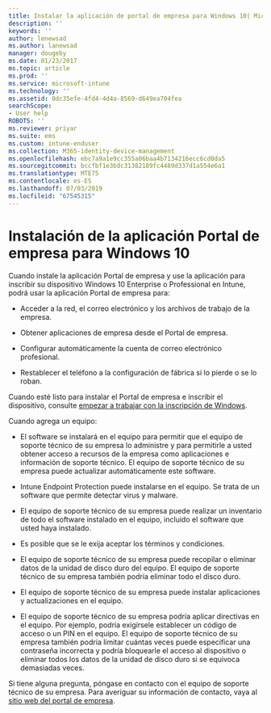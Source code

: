 ```yaml
---
title: Instalar la aplicación de portal de empresa para Windows 10| Microsoft Docs
description: ''
keywords: ''
author: lenewsad
ms.author: lanewsad
manager: dougeby
ms.date: 01/23/2017
ms.topic: article
ms.prod: ''
ms.service: microsoft-intune
ms.technology: ''
ms.assetid: 0dc35efe-4fd4-4d4a-8569-d649ea704fea
searchScope:
- User help
ROBOTS: ''
ms.reviewer: priyar
ms.suite: ems
ms.custom: intune-enduser
ms.collection: M365-identity-device-management
ms.openlocfilehash: ebc7a9a1e9cc355a06baa4b7134216ecc6cd0da5
ms.sourcegitcommit: bccfbf1e3bdc31382189fc4489d337d1a554e6a1
ms.translationtype: MTE75
ms.contentlocale: es-ES
ms.lasthandoff: 07/03/2019
ms.locfileid: "67545315"
---
```

# <a name="installing-the-company-portal-app-for-windows-10"></a>Instalación de la aplicación Portal de empresa para Windows 10  

Cuando instale la aplicación Portal de empresa y use la aplicación para inscribir su dispositivo Windows 10 Enterprise o Professional en Intune, podrá usar la aplicación Portal de empresa para:

- Acceder a la red, el correo electrónico y los archivos de trabajo de la empresa.

- Obtener aplicaciones de empresa desde el Portal de empresa.

- Configurar automáticamente la cuenta de correo electrónico profesional.

- Restablecer el teléfono a la configuración de fábrica si lo pierde o se lo roban.

Cuando esté listo para instalar el Portal de empresa e inscribir el dispositivo, consulte [empezar a trabajar con la inscripción de Windows](windows-enrollment-company-portal.md).  

Cuando agrega un equipo:

- El software se instalará en el equipo para permitir que el equipo de soporte técnico de su empresa lo administre y para permitirle a usted obtener acceso a recursos de la empresa como aplicaciones e información de soporte técnico. El equipo de soporte técnico de su empresa puede actualizar automáticamente este software.

- Intune Endpoint Protection puede instalarse en el equipo. Se trata de un software que permite detectar virus y malware.

- El equipo de soporte técnico de su empresa puede realizar un inventario de todo el software instalado en el equipo, incluido el software que usted haya instalado.

- Es posible que se le exija aceptar los términos y condiciones.

- El equipo de soporte técnico de su empresa puede recopilar o eliminar datos de la unidad de disco duro del equipo. El equipo de soporte técnico de su empresa también podría eliminar todo el disco duro.

- El equipo de soporte técnico de su empresa puede instalar aplicaciones y actualizaciones en el equipo.

- El equipo de soporte técnico de su empresa podría aplicar directivas en el equipo. Por ejemplo, podría exigírsele establecer un código de acceso o un PIN en el equipo. El equipo de soporte técnico de su empresa también podría limitar cuántas veces puede especificar una contraseña incorrecta y podría bloquearle el acceso al dispositivo o eliminar todos los datos de la unidad de disco duro si se equivoca demasiadas veces.

Si tiene alguna pregunta, póngase en contacto con el equipo de soporte técnico de su empresa. Para averiguar su información de contacto, vaya al [sitio web del portal de empresa](https://go.microsoft.com/fwlink/?linkid=2010980).
